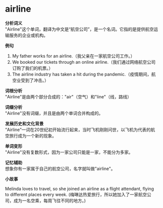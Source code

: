 # airline

**分析词义**  
"Airline"这个单词，翻译为中文是“航空公司”，是一个名词。它指的是提供航空运输服务的企业或机构。

  

**例句**

  

1.  My father works for an airline.（我父亲在一家航空公司工作。）
2.  We booked our tickets through an online airline.（我们通过网络航空公司订购了我们的机票。）
3.  The airline industry has taken a hit during the pandemic.（疫情期间，航空业受到了冲击。）

  

**词根分析**  
"Airline"是由两个部分合成的："air"（空气）和"line"（线，路线）

  

**词缀分析**  
"Airline"没有词缀，并且是由两个单词合并构成的。

  

**发展历史和文化背景**  
“Airline”一词在20世纪初开始流行起来，当时飞机刚刚问世，以飞机为代表的航空旅行成为一个新的现象。

  

**单词变形**  
"Airline"没有复数形式，因为一家公司只能是一家，不能分为多家。

  

**记忆辅助**  
想象你有一家属于自己的航空公司，名字就叫做"airline"。

  

**小故事**

  

Melinda loves to travel, so she joined an airline as a flight attendant, flying to different places every week. (梅琳达热爱旅行，所以她加入了一家航空公司，成为一名空乘，每周飞往不同的地方。)
